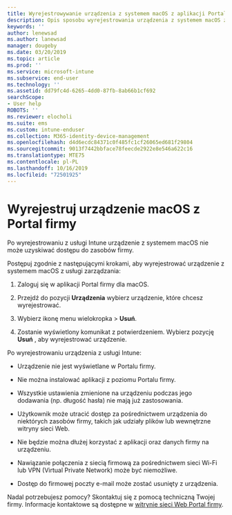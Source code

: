 ```yaml
---
title: Wyrejestrowywanie urządzenia z systemem macOS z aplikacji Portal firmy w usłudze Intune | Microsoft Docs
description: Opis sposobu wyrejestrowania urządzenia z systemem macOS z aplikacji Portal firmy
keywords: ''
author: lenewsad
ms.author: lanewsad
manager: dougeby
ms.date: 03/20/2019
ms.topic: article
ms.prod: ''
ms.service: microsoft-intune
ms.subservice: end-user
ms.technology: ''
ms.assetid: dd79fc4d-6265-4dd0-87fb-8ab66b1cf692
searchScope:
- User help
ROBOTS: ''
ms.reviewer: elocholi
ms.suite: ems
ms.custom: intune-enduser
ms.collection: M365-identity-device-management
ms.openlocfilehash: d4d6ecdc84371c0f485fc1cf26065ed681f29804
ms.sourcegitcommit: 9013f7442bbface78feecde2922e8e546a622c16
ms.translationtype: MTE75
ms.contentlocale: pl-PL
ms.lasthandoff: 10/16/2019
ms.locfileid: "72501925"
---
```

# <a name="unenroll-your-macos-device-from-company-portal"></a>Wyrejestruj urządzenie macOS z Portal firmy

Po wyrejestrowaniu z usługi Intune urządzenie z systemem macOS nie może uzyskiwać dostępu do zasobów firmy.

Postępuj zgodnie z następującymi krokami, aby wyrejestrować urządzenie z systemem macOS z usługi zarządzania:

1. Zaloguj się w aplikacji Portal firmy dla macOS.
2. Przejdź do pozycji **Urządzenia** wybierz urządzenie, które chcesz wyrejestrować.

3. Wybierz ikonę menu wielokropka > **Usuń**.
4. Zostanie wyświetlony komunikat z potwierdzeniem. Wybierz pozycję **Usuń** , aby wyrejestrować urządzenie. 

Po wyrejestrowaniu urządzenia z usługi Intune:

- Urządzenie nie jest wyświetlane w Portalu firmy.

- Nie można instalować aplikacji z poziomu Portalu firmy.

- Wszystkie ustawienia zmienione na urządzeniu podczas jego dodawania (np. długość hasła) nie mają już zastosowania.

- Użytkownik może utracić dostęp za pośrednictwem urządzenia do niektórych zasobów firmy, takich jak udziały plików lub wewnętrzne witryny sieci Web.

- Nie będzie można dłużej korzystać z aplikacji oraz danych firmy na urządzeniu.

- Nawiązanie połączenia z siecią firmową za pośrednictwem sieci Wi-Fi lub VPN (Virtual Private Network) może być niemożliwe.

- Dostęp do firmowej poczty e-mail może zostać usunięty z urządzenia.

Nadal potrzebujesz pomocy? Skontaktuj się z pomocą techniczną Twojej firmy. Informacje kontaktowe są dostępne w [witrynie sieci Web Portal firmy](https://go.microsoft.com/fwlink/?linkid=2010980).
